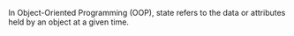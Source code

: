 In Object-Oriented Programming (OOP), state refers to the data or attributes held by an object at a given time. 